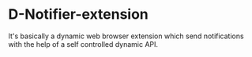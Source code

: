 # D-Notifier-extension
It's basically a dynamic web browser extension which send notifications with the help of a self controlled dynamic API. 
